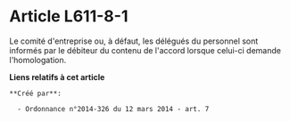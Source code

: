 # Article L611-8-1

Le comité d'entreprise ou, à défaut, les délégués du personnel sont informés par le débiteur du contenu de l'accord lorsque
celui-ci demande l'homologation.

**Liens relatifs à cet article**

	**Créé par**:

	  - Ordonnance n°2014-326 du 12 mars 2014 - art. 7
